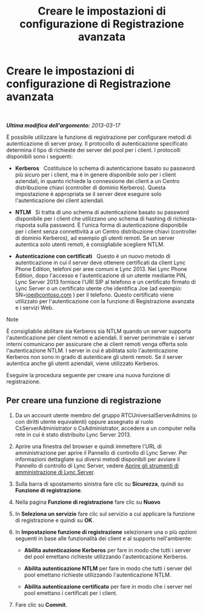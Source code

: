 ﻿---
title: Creare le impostazioni di configurazione di Registrazione avanzata
TOCTitle: Creare le impostazioni di configurazione di Registrazione avanzata
ms:assetid: eddfbdd2-cfd0-4c03-986e-443d6728db7d
ms:mtpsurl: https://technet.microsoft.com/it-it/library/Gg182601(v=OCS.15)
ms:contentKeyID: 49302377
ms.date: 08/24/2015
mtps_version: v=OCS.15
ms.translationtype: HT
---

# Creare le impostazioni di configurazione di Registrazione avanzata

 

_**Ultima modifica dell'argomento:** 2013-03-17_

È possibile utilizzare la funzione di registrazione per configurare metodi di autenticazione di server proxy. Il protocollo di autenticazione specificato determina il tipo di richieste dei server del pool per i client. I protocolli disponibili sono i seguenti:

  - **Kerberos**   Costituisce lo schema di autenticazione basato su password più sicuro per i client, ma è in genere disponibile solo per i client aziendali, in quanto richiede la connessione dei client a un Centro distribuzione chiavi (controller di dominio Kerberos). Questa impostazione è appropriata se il server deve eseguire solo l'autenticazione dei client aziendali.

  - **NTLM**   Si tratta di uno schema di autenticazione basato su password disponibile per i client che utilizzano uno schema di hashing di richiesta-risposta sulla password. È l'unica forma di autenticazione disponibile per i client senza connettività a un Centro distribuzione chiavi (controller di dominio Kerberos), ad esempio gli utenti remoti. Se un server autentica solo utenti remoti, è consigliabile scegliere NTLM.

  - **Autenticazione con certificati**   Questo è un nuovo metodo di autenticazione in cui il server deve ottenere certificati da client Lync Phone Edition, telefoni per aree comuni e Lync 2013. Nei Lync Phone Edition, dopo l'accesso e l'autenticazione di un utente mediante PIN, Lync Server 2013 fornisce l'URI SIP al telefono e un certificato firmato di Lync Server o un certificato utente che identifica Joe (ad esempio: SN=joe@contoso.com ) per il telefono. Questo certificato viene utilizzato per l'autenticazione con la funzione di Registrazione avanzata e i servizi Web.


> [!NOTE]
> È consigliabile abilitare sia Kerberos sia NTLM quando un server supporta l'autenticazione per client remoti e aziendali. Il server perimetrale e i server interni comunicano per assicurare che ai client remoti venga offerta solo l'autenticazione NTLM. I server in cui è abilitata solo l'autenticazione Kerberos non sono in grado di autenticare gli utenti remoti. Se il server autentica anche gli utenti aziendali, viene utilizzato Kerberos.



Eseguire la procedura seguente per creare una nuova funzione di registrazione.

## Per creare una funzione di registrazione

1.  Da un account utente membro del gruppo RTCUniversalServerAdmins (o con diritti utente equivalenti) oppure assegnato al ruolo CsServerAdministrator o CsAdministrator, accedere a un computer nella rete in cui è stato distribuito Lync Server 2013.

2.  Aprire una finestra del browser e quindi immettere l'URL di amministrazione per aprire il Pannello di controllo di Lync Server. Per informazioni dettagliate sui diversi metodi disponibili per avviare il Pannello di controllo di Lync Server, vedere [Aprire gli strumenti di amministrazione di Lync Server](lync-server-2013-open-lync-server-administrative-tools.md).

3.  Sulla barra di spostamento sinistra fare clic su **Sicurezza**, quindi su **Funzione di registrazione**.

4.  Nella pagina **Funzione di registrazione** fare clic su **Nuovo**

5.  In **Seleziona un servizio** fare clic sul servizio a cui applicare la funzione di registrazione e quindi su **OK**.

6.  In **Impostazione funzione di registrazione** selezionare una o più opzioni seguenti in base alle funzionalità dei client e al supporto nell'ambiente:
    
      - **Abilita autenticazione Kerberos** per fare in modo che tutti i server del pool emettano richieste utilizzando l'autenticazione Kerberos.
    
      - **Abilita autenticazione NTLM** per fare in modo che tutti i server del pool emettano richieste utilizzando l'autenticazione NTLM.
    
      - **Abilita autenticazione certificato** per fare in modo che i server nel pool emettano i certificati per i client.

7.  Fare clic su **Commit**.

